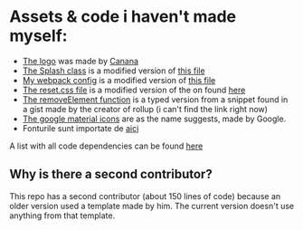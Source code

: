 # Assets & code i haven't made myself:

-   [The logo](../src/assets/favicon.ico) was made by [Canana](http://canana.xyz/)
-   [The Splash class](../src/modules/Splash/classes/Splash.ts) is a modified version of [this file](https://gitlab.com/wavedistrict/web-client/blob/master/src/modules/splash/classes/Splash.ts)
-   [My webpack config](../webpack.config.js) is a modified version of [this file](https://gitlab.com/wavedistrict/web-client/blob/master/src/modules/splash/classes/Splash.ts)
-   [The reset.css file](../src/modules/core/styles/reset.scss) is a modified version of the on found [here](https://meyerweb.com/eric/tools/css/reset/)
-   [The removeElement function](../src/common/lang/arrays/helpers/removeElement.ts) is a typed version from a snippet found in a gist made by the creator of rollup (i can't find the link right now)
-   [The google material icons](https://material.io/resources/icons/) are as the name suggests, made by Google.
-   Fonturile sunt importate de [aici](https://fonts.google.com/)

A list with all code dependencies can be found [here](../package.json)

## Why is there a second contributor?

This repo has a second contributor (about 150 lines of code) because an older version used a template made by him. The current version doesn't use anything from that template.

